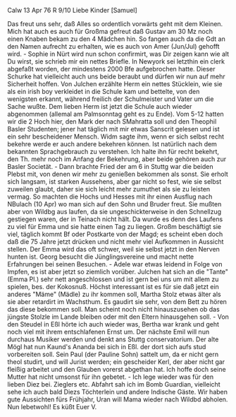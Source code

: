  Calw 13 Apr 76
 R 9/10
Liebe Kinder [Samuel]

Das freut uns sehr, daß Alles so ordentlich vorwärts geht mit dem Kleinen. Mich hat auch es auch für Großma gefreut daß Gustav am 30 Mz noch einen Knaben bekam zu den 4 Mädchen hin. So fangen auch da die Gdt an den Namen aufrecht zu erhalten, wie es auch von Amer (Jun/Jul) gehofft wird. - Sophie in Nürt wird nun schon confirmirt, was Dir zeigen kann wie alt Du wirst, sie schrieb mir ein nettes Briefle. In Newyork sei letzthin ein clerk abgefaßt worden, der mindestens 2000 Bfe aufgebrochen hatte. Dieser Schurke hat vielleicht auch uns beide beraubt und dürfen wir nun auf mehr Sicherheit hoffen. Von Julchen erzählte Herm ein nettes Stücklein, wie sie als ein irish boy verkleidet in die Schule kam und bettelte, von den wenigsten erkannt, während freilich der Schulmeister und Vater um die Sache wußte. Dem lieben Herm ist jetzt die Schule auch wieder abgenommen (allemal am Palmsonntag geht es zu Ende). Vom 5-12 hatten wir die 2 Hoch hier, den Mark der nach SMahratta soll und den Theophil Basler Studenten; jener hat täglich mit mir etwas Sanscrit gelesen und ist ein sehr bescheidener Mensch. Widm sagte ihm, wenn er sich selbst recht bekehre werde er auch andere bekehren können. Ist natürlich nach dem bekannten Sprachgebrauch zu verstehen. Ich halte ihn für recht bekehrt, den Th. mehr noch im Anfang der Bekehrung, aber beide gehören auch zur Basler Societät. - Dann brachte Fried der am 6 in Stuttg war die beiden Plebst mit, von denen wir mehr zu genießen bekommen als sonst. Sie erholt sich langsam, ist starken Aussehens, aber gar nicht so fest, wie sie selbst zuweilen glaubt, daher sie sich leicht mehr zumuthet als sie zu leisten vermag. So machten die Hochs und Hesses mit ihr einen Ausflug nach NBulach (10 Apr) wo man sich auf den Sohn und Bruder freut. Sie mußten aber von Wildbg aus laufen, da sie ungeschickterweise in den Schnellzug gestiegen waren, der in Teinach nicht hält. Da wurde es denn des Laufens zu viel für Emma und sie hatte einen Tag zu liegen. Großm beschäftigt sie viel, täglich kommt Bf oder Postkarte von der Magd; es scheint eben doch daß die 75 Jahre jetzt drücken und nicht mehr viel Aufkommen in Aussicht stellen. Der Emma wird das oft schwer, weil sie selbst jetzt in den Nerven hunten ist. Georg besucht die Jünglingsvereine und macht nette Erfahrungen bei seinen Besuchen. - Adele war etwas leidend in Folge von Impfen, es ist aber jetzt so ziemlich vorüber. Julchen hat sich an die "Tante" (Emma Pl.) sehr nett angeschlossen und ist gern bei uns um mit allem zu spielen, bes. der Kokosnuß. Höchst interessant ist es für sie daß jetzt ein anderes "Mäme" (Mädle) zu ihr kommen soll, Martha Stolz etwas älter als sie aber retardirt im Wachsthum. Es gaudirt sie sehr, von dem Bett zu hören das diese bekommen soll. Man scheint noch nicht hinauszusehen ob das jüngste Stolzle im Lande bleiben oder mit den Eltern hinausgehen soll. - Von den Steudel in Eßl hörte ich auch wieder was, Bertha war krank und geht noch viel mit ihrem entschlafenen Ernst um. Der nächste Emil will nun durchaus Musiker werden und denkt ans Stuttg conservatorium. Der alte Mögl hat nun Kaund's Ananda bei sich in Eßl. der dort sich aufs stud vorbereiten soll. Sein Paul (der Pauline Sohn) sattelt um, da er nicht gern theol studirt, und will Jurist werden; ein gescheider Kerl, der aber nicht gar fleißig arbeitet und den Glauben vorerst abgethan hat. Ich hoffe doch seine Mutter hat nicht umsonst für ihn gebetet. - Ich lege wieder was für den lieben Diez bei. Zieglers etc. Abfahrt sah ich im Bomb Guardian, vielleicht sehe ich auch bald Diezs Töchterlein und andere Indische Gäste. Wir haben gute Aussichten fürs Frühjahr, Uran will Mama wieder nach Wildbd abholen. Nun lebetwohl! Es küßt
 Euer V.
